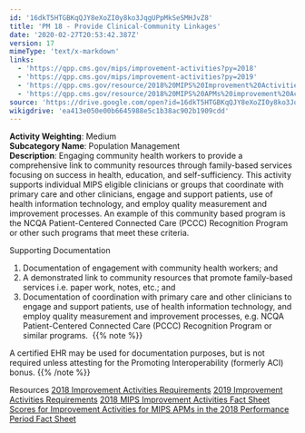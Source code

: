 ```yaml
---
id: '16dkT5HTGBKqQJY8eXoZI0y8ko3JqgUPpMkSeSMHJvZ8'
title: 'PM 18 - Provide Clinical-Community Linkages'
date: '2020-02-27T20:53:42.387Z'
version: 17
mimeType: 'text/x-markdown'
links:
  - 'https://qpp.cms.gov/mips/improvement-activities?py=2018'
  - 'https://qpp.cms.gov/mips/improvement-activities?py=2019'
  - 'https://qpp.cms.gov/resource/2018%20MIPS%20Improvement%20Activities%20Fact%20Sheet'
  - 'https://qpp.cms.gov/resource/2018%20MIPS%20APMs%20improvement%20Activities%20scores%20fact%20sheet'
source: 'https://drive.google.com/open?id=16dkT5HTGBKqQJY8eXoZI0y8ko3JqgUPpMkSeSMHJvZ8'
wikigdrive: 'ea413e050e00b6645988e5c1b38ac902b1909cdd'
---
```





**Activity Weighting**: Medium  
**Subcategory Name**: Population Management  
**Description**: Engaging community health workers to provide a comprehensive link to community resources through family-based services focusing on success in health, education, and self-sufficiency. This activity supports individual MIPS eligible clinicians or groups that coordinate with primary care and other clinicians, engage and support patients, use of health information technology, and employ quality measurement and improvement processes. An example of this community based program is the NCQA Patient-Centered Connected Care (PCCC) Recognition Program or other such programs that meet these criteria.




Supporting Documentation
1. Documentation of engagement with community health workers; and 
2. A demonstrated link to community resources that promote family-based services i.e. paper work, notes, etc.; and 
3. Documentation of coordination with primary care and other clinicians to engage and support patients, use of health information technology, and employ quality measurement and improvement processes, e.g. NCQA Patient-Centered Connected Care (PCCC) Recognition Program or similar programs. 
{{% note %}}

A certified EHR may be used for documentation purposes, but is not required unless attesting for the Promoting Interoperability (formerly ACI) bonus.
{{% /note %}}



Resources
[2018 Improvement Activities Requirements](https://qpp.cms.gov/mips/improvement-activities?py=2018)
[2019 Improvement Activities Requirements](https://qpp.cms.gov/mips/improvement-activities?py=2019)
[2018 MIPS Improvement Activities Fact Sheet](https://qpp.cms.gov/resource/2018%20MIPS%20Improvement%20Activities%20Fact%20Sheet)
[Scores for Improvement Activities for MIPS APMs in the 2018 Performance Period Fact Sheet](https://qpp.cms.gov/resource/2018%20MIPS%20APMs%20improvement%20Activities%20scores%20fact%20sheet)
